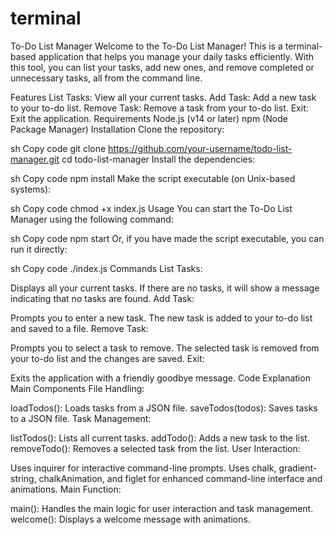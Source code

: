 # terminal
To-Do List Manager
Welcome to the To-Do List Manager! This is a terminal-based application that helps you manage your daily tasks efficiently. With this tool, you can list your tasks, add new ones, and remove completed or unnecessary tasks, all from the command line.

Features
List Tasks: View all your current tasks.
Add Task: Add a new task to your to-do list.
Remove Task: Remove a task from your to-do list.
Exit: Exit the application.
Requirements
Node.js (v14 or later)
npm (Node Package Manager)
Installation
Clone the repository:

sh
Copy code
git clone https://github.com/your-username/todo-list-manager.git
cd todo-list-manager
Install the dependencies:

sh
Copy code
npm install
Make the script executable (on Unix-based systems):

sh
Copy code
chmod +x index.js
Usage
You can start the To-Do List Manager using the following command:

sh
Copy code
npm start
Or, if you have made the script executable, you can run it directly:

sh
Copy code
./index.js
Commands
List Tasks:

Displays all your current tasks.
If there are no tasks, it will show a message indicating that no tasks are found.
Add Task:

Prompts you to enter a new task.
The new task is added to your to-do list and saved to a file.
Remove Task:

Prompts you to select a task to remove.
The selected task is removed from your to-do list and the changes are saved.
Exit:

Exits the application with a friendly goodbye message.
Code Explanation
Main Components
File Handling:

loadTodos(): Loads tasks from a JSON file.
saveTodos(todos): Saves tasks to a JSON file.
Task Management:

listTodos(): Lists all current tasks.
addTodo(): Adds a new task to the list.
removeTodo(): Removes a selected task from the list.
User Interaction:

Uses inquirer for interactive command-line prompts.
Uses chalk, gradient-string, chalkAnimation, and figlet for enhanced command-line interface and animations.
Main Function:

main(): Handles the main logic for user interaction and task management.
welcome(): Displays a welcome message with animations.
